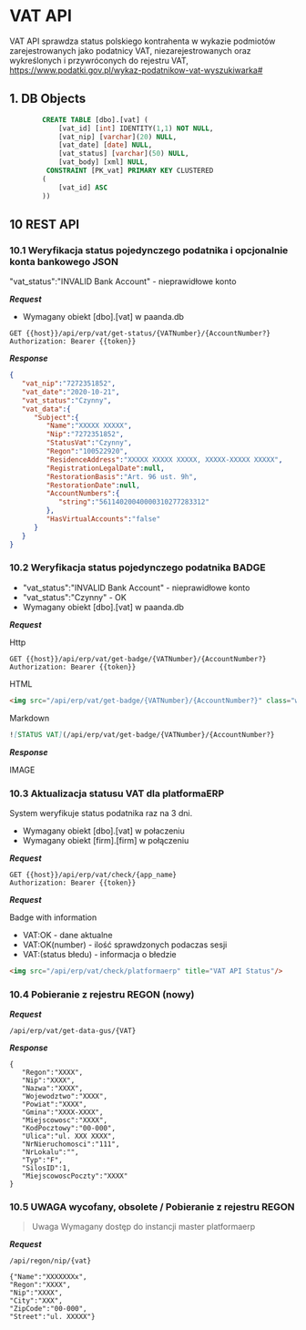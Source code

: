 # VAT API

VAT API sprawdza status polskiego kontrahenta w wykazie podmiotów zarejestrowanych jako podatnicy VAT, niezarejestrowanych oraz wykreślonych i przywróconych do rejestru VAT, https://www.podatki.gov.pl/wykaz-podatnikow-vat-wyszukiwarka#

## 1. DB Objects 

```sql
        CREATE TABLE [dbo].[vat] (
        	[vat_id] [int] IDENTITY(1,1) NOT NULL,
        	[vat_nip] [varchar](20) NULL,
        	[vat_date] [date] NULL,
        	[vat_status] [varchar](50) NULL,
        	[vat_body] [xml] NULL,
         CONSTRAINT [PK_vat] PRIMARY KEY CLUSTERED 
        (
        	[vat_id] ASC
        ))
```

## 10 REST API

### 10.1 Weryfikacja status pojedynczego podatnika i opcjonalnie konta bankowego JSON

 "vat_status":"INVALID Bank Account" - nieprawidłowe konto

***Request***

- Wymagany obiekt [dbo].[vat] w paanda.db

```http
GET {{host}}/api/erp/vat/get-status/{VATNumber}/{AccountNumber?}
Authorization: Bearer {{token}}
```

***Response***

```json
{
   "vat_nip":"7272351852",
   "vat_date":"2020-10-21",
   "vat_status":"Czynny",
   "vat_data":{
      "Subject":{
         "Name":"XXXXX XXXXX",
         "Nip":"7272351852",
         "StatusVat":"Czynny",
         "Regon":"100522920",
         "ResidenceAddress":"XXXXX XXXXX XXXXX, XXXXX-XXXXX XXXXX",
         "RegistrationLegalDate":null,
         "RestorationBasis":"Art. 96 ust. 9h",
         "RestorationDate":null,
         "AccountNumbers":{
            "string":"56114020040000310277283312"
         },
         "HasVirtualAccounts":"false"
      }
   }
}
```

### 10.2 Weryfikacja status pojedynczego podatnika BADGE

- "vat_status":"INVALID Bank Account" - nieprawidłowe konto
- "vat_status":"Czynny" - OK
- Wymagany obiekt [dbo].[vat] w paanda.db

***Request***

Http

```http
GET {{host}}/api/erp/vat/get-badge/{VATNumber}/{AccountNumber?}
Authorization: Bearer {{token}}
```

HTML

```html
<img src="/api/erp/vat/get-badge/{VATNumber}/{AccountNumber?}" class="w3-image"  alt="STATUS VAT">
```

Markdown

```md
![STATUS VAT](/api/erp/vat/get-badge/{VATNumber}/{AccountNumber?}
```

***Response***

IMAGE


### 10.3 Aktualizacja statusu VAT dla platformaERP

System weryfikuje status podatnika raz na 3 dni.

- Wymagany obiekt [dbo].[vat] w połaczeniu
- Wymagany obiekt [firm].[firm]  w połączeniu

***Request***

```http
GET {{host}}/api/erp/vat/check/{app_name}
Authorization: Bearer {{token}}
```

***Request***

Badge with information

- VAT:OK - dane aktualne
- VAT:OK(number) - ilość sprawdzonych podaczas sesji
- VAT:(status błedu) - informacja o błedzie


```html
<img src="/api/erp/vat/check/platformaerp" title="VAT API Status"/>
```


### 10.4 Pobieranie z rejestru REGON (nowy)

***Request***

```http
/api/erp/vat/get-data-gus/{VAT}
```

***Response***

```
{
   "Regon":"XXXX",
   "Nip":"XXXX",
   "Nazwa":"XXXX",
   "Wojewodztwo":"XXXX",
   "Powiat":"XXXX",
   "Gmina":"XXXX-XXXX",
   "Miejscowosc":"XXXX",
   "KodPocztowy":"00-000",
   "Ulica":"ul. XXX XXXX",
   "NrNieruchomosci":"111",
   "NrLokalu":"",
   "Typ":"F",
   "SilosID":1,
   "MiejscowoscPoczty":"XXXX"
}
```

### 10.5 UWAGA wycofany, obsolete  / Pobieranie z rejestru REGON 

>  Uwaga Wymagany dostęp do instancji master platformaerp 

***Request***

```http
/api/regon/nip/{vat}
```

```
{"Name":"XXXXXXXx",
"Regon":"XXXX",
"Nip":"XXXX",
"City":"XXX",
"ZipCode":"00-000",
"Street":"ul. XXXXX"}
```


